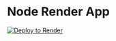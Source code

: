 # Node Render App

[![Deploy to Render](https://render.com/images/deploy-to-render-button.svg)](https://render.com/deploy)
